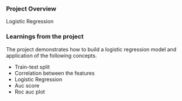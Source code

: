 ### Project Overview

 Logistic Regression


### Learnings from the project

 The project demonstrates how to build a logistic regression model and application of the following concepts.

- Train-test split
- Correlation between the features
- Logistic Regression
- Auc score
- Roc auc plot


